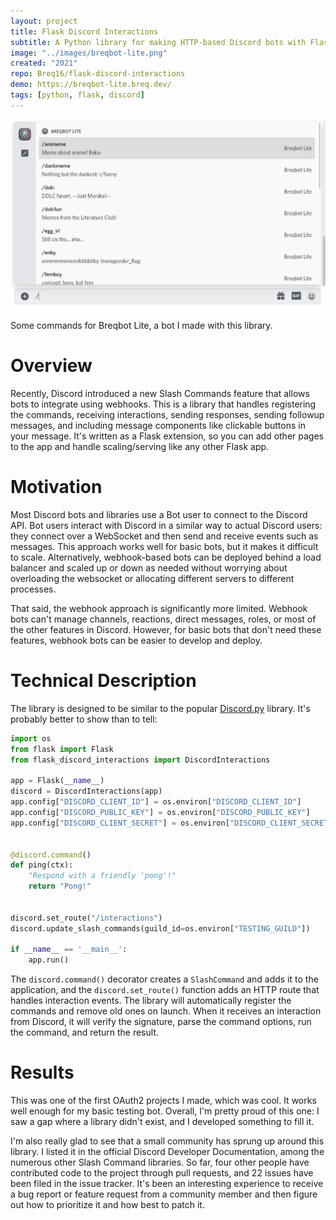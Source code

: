 ```yaml
---
layout: project
title: Flask Discord Interactions
subtitle: A Python library for making HTTP-based Discord bots with Flask.
image: "../images/breqbot-lite.png"
created: "2021"
repo: Breq16/flask-discord-interactions
demo: https://breqbot-lite.breq.dev/
tags: [python, flask, discord]
---
```


![](../images/breqbot-lite.png)

<Caption>
Some commands for Breqbot Lite, a bot I made with this library.
</Caption>

# Overview

Recently, Discord introduced a new Slash Commands feature that allows bots to integrate using webhooks. This is a library that handles registering the commands, receiving interactions, sending responses, sending followup messages, and including message components like clickable buttons in your message. It's written as a Flask extension, so you can add other pages to the app and handle scaling/serving like any other Flask app.

# Motivation

Most Discord bots and libraries use a Bot user to connect to the Discord API. Bot users interact with Discord in a similar way to actual Discord users: they connect over a WebSocket and then send and receive events such as messages. This approach works well for basic bots, but it makes it difficult to scale. Alternatively, webhook-based bots can be deployed behind a load balancer and scaled up or down as needed without worrying about overloading the websocket or allocating different servers to different processes.

That said, the webhook approach is significantly more limited. Webhook bots can't manage channels, reactions, direct messages, roles, or most of the other features in Discord. However, for basic bots that don't need these features, webhook bots can be easier to develop and deploy.

# Technical Description

The library is designed to be similar to the popular [Discord.py](https://github.com/Rapptz/discord.py) library. It's probably better to show than to tell:

```python
import os
from flask import Flask
from flask_discord_interactions import DiscordInteractions

app = Flask(__name__)
discord = DiscordInteractions(app)
app.config["DISCORD_CLIENT_ID"] = os.environ["DISCORD_CLIENT_ID"]
app.config["DISCORD_PUBLIC_KEY"] = os.environ["DISCORD_PUBLIC_KEY"]
app.config["DISCORD_CLIENT_SECRET"] = os.environ["DISCORD_CLIENT_SECRET"]


@discord.command()
def ping(ctx):
    "Respond with a friendly 'pong'!"
    return "Pong!"


discord.set_route("/interactions")
discord.update_slash_commands(guild_id=os.environ["TESTING_GUILD"])

if __name__ == '__main__':
    app.run()
```

The `discord.command()` decorator creates a `SlashCommand` and adds it to the application, and the `discord.set_route()` function adds an HTTP route that handles interaction events. The library will automatically register the commands and remove old ones on launch. When it receives an interaction from Discord, it will verify the signature, parse the command options, run the command, and return the result.

# Results

This was one of the first OAuth2 projects I made, which was cool. It works well enough for my basic testing bot. Overall, I'm pretty proud of this one: I saw a gap where a library didn't exist, and I developed something to fill it.

I'm also really glad to see that a small community has sprung up around this library. I listed it in the official Discord Developer Documentation, among the numerous other Slash Command libraries. So far, four other people have contributed code to the project through pull requests, and 22 issues have been filed in the issue tracker. It's been an interesting experience to receive a bug report or feature request from a community member and then figure out how to prioritize it and how best to patch it.
